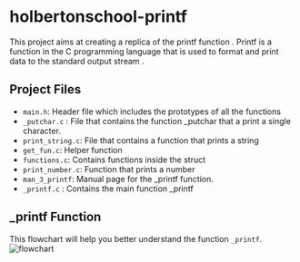 # holbertonschool-printf
This project aims at creating a replica of the printf function . Printf is a function in the C programming language that is used to format and print data to the standard output stream .

## Project Files
- `main.h`: Header file which includes the prototypes of all the functions 
- `_putchar.c` : File that contains the function _putchar that a print a single character.
- `print_string.c`: File that contains a function that prints a string
- `get_fun.c`: Helper function
- `functions.c`: Contains functions inside the struct
- `print_number.c`: Function that prints a number
- `man_3_printf`: Manual page for the _printf function.
- `_printf.c` : Contains the main function _printf

##  _printf Function
This flowchart will help you better understand the function `_printf`.
![flowchart](https://github.com/AminaHwess/holbertonschool-printf/assets/146720384/8cc01812-aa9a-446e-b19a-08ff218deccd)
